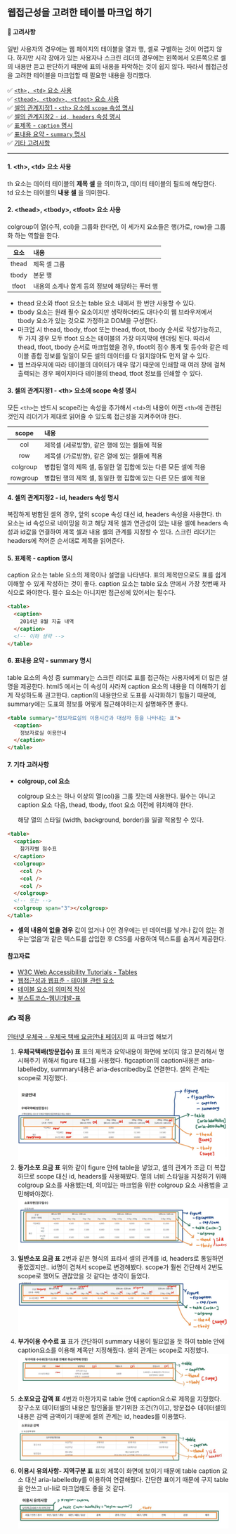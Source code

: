 ## 웹접근성을 고려한 테이블 마크업 하기

#### 🧐 고려사항

일반 사용자의 경우에는 웹 페이지의 테이블을 열과 행, 셀로 구별하는 것이 어렵지 않다. 하지만 시각 장애가 있는 사용자나 스크린 리더의 경우에는 왼쪽에서 오른쪽으로 셀의 내용만 듣고 판단하기 때문에 표의 내용을 파악하는 것이 쉽지 않다. 따라서 웹접근성을 고려한 테이블을 마크업할 때 필요한 내용을 정리했다.

✅ [`<th>, <td>` 요소 사용](#wa1)  
✅ [`<thead>, <tbody>, <tfoot>` 요소 사용](#wa2)  
✅ [셀의 관계지정1 - `<th>` 요소에 `scope` 속성 명시](#wa3)  
✅ [셀의 관계지정2 - `id, headers` 속성 명시](#wa4)  
✅ [표제목 - `caption` 명시](#wa5)  
✅ [표내용 요약 - `summary` 명시](#wa6)  
✅ [기타 고려사항](#wa7)  

---

<h4 id="wa1">1. &lt;th&gt;, &lt;td&gt; 요소 사용</h4>

th 요소는 데이터 테이블의 **제목 셀** 을 의미하고, 데이터 테이블의 필드에 해당한다.  
td 요소는 테이블의 **내용 셀** 을 의미한다.

<h4 id="wa2">2. &lt;thead&gt;, &lt;tbody&gt;, &lt;tfoot&gt; 요소 사용</h4>

colgroup이 열(수직, col)을 그룹화 한다면, 이 세가지 요소들은 행(가로, row)을 그룹화 하는 역할을 한다.

| 요소  | 내용                                            |
| :---: | :---------------------------------------------- |
| thead | 제목 셀 그룹                                    |
| tbody | 본문 행                                         |
| tfoot | 내용의 소계나 합계 등의 정보에 해당하는 푸터 행 |

- thead 요소와 tfoot 요소는 table 요소 내에서 한 번만 사용할 수 있다.
- tbody 요소는 원래 필수 요소이지만 생략하더라도 대다수의 웹 브라우저에서 tbody 요소가 있는 것으로 가정하고 DOM을 구성한다.
- 마크업 시 thead, tbody, tfoot 또는 thead, tfoot, tbody 순서로 작성가능하고, 두 가지 경우 모두 tfoot 요소는 테이블의 가장 마지막에 렌더링 된다. 따라서 thead, tfoot, tbody 순서로 마크업했을 경우, tfoot의 점수 통계 및 등수와 같은 테이블 종합 정보를 일일이 모든 셀의 데이터를 다 읽지않아도 먼저 알 수 있다.
- 웹 브라우저에 따라 테이블의 데이터가 매우 많기 때문에 인쇄할 때 여러 장에 걸쳐 출력되는 경우 페이지마다 테이블의 thead, tfoot 정보를 인쇄할 수 있다.

<h4 id="wa3">3. 셀의 관계지정1 - &lt;th&gt; 요소에 scope 속성 명시</h4>

모든 `<th>`는 반드시 scope라는 속성을 추가해서 `<td>`의 내용이 어떤 `<th>`에 관련된 것인지 리더기가 제대로 읽어줄 수 있도록 접근성을 지켜주어야 한다.

|  scope   | 내용                                                           |
| :------: | :------------------------------------------------------------- |
|   col    | 제목셀 (세로방향), 같은 행에 있는 셀들에 적용                  |
|   row    | 제목셀 (가로방향), 같은 열에 있는 셀들에 적용                  |
| colgroup | 병합된 열의 제목 셀, 동일한 열 집합에 있는 다른 모든 셀에 적용 |
| rowgroup | 병합된 행의 제목 셀, 동일한 행 집합에 있는 다른 모든 셀에 적용 |

<h4 id="wa4">4. 셀의 관계지정2 - id, headers 속성 명시</h4>
복잡하게 병합된 셀의 경우, 앞의 scope 속성 대신 id, headers 속성을 사용한다.
th 요소는 id 속성으로 네이밍을 하고 해당 제목 셀과 연관성이 있는 내용 셀에 headers 속성과 id값을 연결하여 제목 셀과 내용 셀의 관계를 지정할 수 있다.
스크린 리더기는 headers에 적어준 순서대로 제목을 읽어준다.

<h4 id="wa5">5. 표제목 - caption 명시</h4>

caption 요소는 table 요소의 제목이나 설명을 나타낸다. 표의 제목만으로도 표를 쉽게 이해할 수 있게 작성하는 것이 좋다.
caption 요소는 table 요소 안에서 가장 첫번째 자식으로 와야한다. 필수 요소는 아니지만 접근성에 있어서는 필수다.

```html
<table>
  <caption>
    2014년 8월 지출 내역
  </caption>
  <!-- 이하 생략 -->
</table>
```

<h4 id="wa6">6. 표내용 요약 - summary 명시</h4>

table 요소의 속성 중 summary는 스크린 리더로 표를 접근하는 사용자에게 더 많은 설명을 제공한다. html5 에서는 이 속성이 사라져 caption 요소의 내용을 더 이해하기 쉽게 작성하도록 권고한다.
caption의 내용만으로 도표를 시각화하기 힘들기 때문에, summary에는 도표의 정보를 어떻게 접근해야하는지 설명해주면 좋다.

```html
<table summary="정보자료실의 이용시간과 대상자 등을 나타내는 표">
  <caption>
    정보자료실 이용안내
  </caption>
</table>
```

<h4 id="wa7">7. 기타 고려사항</h4>

- **colgroup, col 요소**

  colgroup 요소는 하나 이상의 열(col)을 그룹 짓는데 사용한다. 필수는 아니고 caption 요소 다음, thead, tbody, tfoot 요소 이전에 위치해야 한다.

  해당 열의 스타일 (width, background, border)을 일괄 적용할 수 있다.

```html
<table>
  <caption>
    참가자별 점수표
  </caption>
  <colgroup>
    <col />
    <col />
    <col />
  </colgroup>
  <!-- 또는 -->
  <colgroup span="3"></colgroup>
</table>
```

- **셀의 내용이 없을 경우**
  값이 없거나 0인 경우에는 빈 데이터를 넣거나 값이 없는 경우는‘없음’과 같은 텍스트를 삽입한 후 CSS를 사용하여 텍스트를 숨겨서 제공한다.

#### 참고자료

- [W3C Web Accessibility Tutorials - Tables](https://www.w3.org/WAI/tutorials/tables/)
- [웹접근성과 웹표준 - 테이블 관련 요소](https://seulbinim.github.io/WSA/table.html#%ED%85%8C%EC%9D%B4%EB%B8%94-%EA%B4%80%EB%A0%A8-%EC%9A%94%EC%86%8C)
- [테이블 요소의 의미적 작성](http://webberstudy.com/html-css/html-2/table-symactic/)
- [부스트코스-웹UI개발-표](https://velog.io/@wish/17.-%ED%91%9C)

### ✍ 적용

[인터넷 우체국 - 우체국 택배 요금안내 페이지](https://parcel.epost.go.kr/parcel/use_guide/charge_1.jsp)의 표 마크업 해보기

1. **우체국택배(방문접수) 표**
   표의 제목과 요약내용이 화면에 보이지 않고 분리해서 명시해주기 위해서 figure 태그를 사용했다. figcaption의 caption내용은 aria-labelledby, summary내용은 aria-describedby로 연결한다. 셀의 관계는 scope로 지정했다.
   ![표1](./img/tbl1.JPG)
2. **등기소포 요금 표**
   위와 같이 figure 안에 table을 넣었고, 셀의 관계가 조금 더 복잡하므로 scope 대신 id, headers를 사용해봤다.
   열의 너비 스타일을 지정하기 위해 colgroup 요소를 사용했는데, 의미있는 마크업을 위한 colgroup 요소 사용법을 고민해봐야겠다.
   ![표2](./img/tbl2.JPG)
3. **일반소포 요금 표**
   2번과 같은 형식의 표라서 셀의 관계를 id, headers로 통일하면 좋았겠지만.. id명이 겹쳐서 scope로 변경해봤다. scope가 훨씬 간단해서 2번도 scope로 했어도 괜찮았을 것 같다는 생각이 들었다.
   ![표3](./img/tbl3.JPG)
4. **부가이용 수수료 표**
   표가 간단하여 summary 내용이 필요없을 듯 하여 table 안에 caption요소를 이용해 제목만 지정해줬다. 셀의 관계는 scope로 지정했다.
   ![표4](./img/tbl4.JPG)
5. **소포요금 감액 표**
   4번과 마찬가지로 table 안에 caption요소로 제목을 지정했다. 창구소포 데이터셀의 내용은 할인율을 받기위한 조건(?)이고, 방문접수 데이터셀의 내용은 감액 금액이기 때문에 셀의 관계는 id, heades를 이용했다.
   ![표5](./img/tbl5.JPG)
6. **이용시 유의사항- 지역구분 표**
   표의 제목이 화면에 보이기 때문에 table caption 요소 대신 aria-labelledby를 이용하여 연결해줬다. 간단한 표이기 때문에 구지 table을 안쓰고 ul-li로 마크업해도 좋을 것 같다.
   ![표6](./img/tbl6.JPG)

